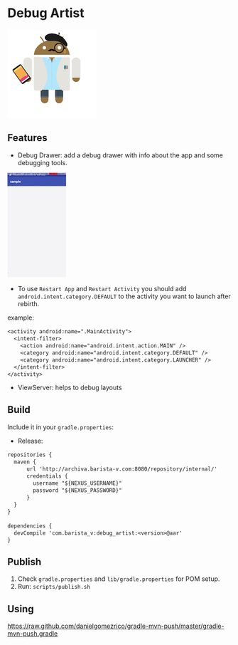 # Debug Artist

![Image](img/android.gif)

## Features

* Debug Drawer: add a debug drawer with info about the app and some debugging tools.

![Image2](img/debug_drawer.gif)

- To use `Restart App` and `Restart Activity` you should add `android.intent.category.DEFAULT` to
the activity you want to launch after rebirth.

example:

```
<activity android:name=".MainActivity">
  <intent-filter>
    <action android:name="android.intent.action.MAIN" />
    <category android:name="android.intent.category.DEFAULT" />
    <category android:name="android.intent.category.LAUNCHER" />
  </intent-filter>
</activity>
```

* ViewServer: helps to debug layouts

## Build 

Include it in your `gradle.properties`:

* Release:

```
repositories {
  maven {
      url 'http://archiva.barista-v.com:8080/repository/internal/'
      credentials {
        username "${NEXUS_USERNAME}"
        password "${NEXUS_PASSWORD}"
      }
  }
}

dependencies {
  devCompile 'com.barista_v:debug_artist:<version>@aar'
}
```


## Publish

1. Check `gradle.properties` and `lib/gradle.properties` for POM setup.
1. Run: `scripts/publish.sh`

## Using
https://raw.github.com/danielgomezrico/gradle-mvn-push/master/gradle-mvn-push.gradle